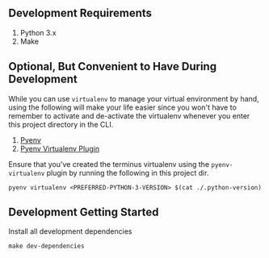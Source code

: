 Development Requirements
------------------------

1. Python 3.x
2. Make


Optional, But Convenient to Have During Development
---------------------------------------------------

While you can use `virtualenv` to manage your virtual environment by hand,
using the following will make your life easier since you won't have to
remember to activate and de-activate the virtualenv whenever you enter this
project directory in the CLI.

1. [Pyenv](https://github.com/pyenv/pyenv)
2. [Pyenv Virtualenv Plugin](https://github.com/pyenv/pyenv-virtualenv)

Ensure that you've created the terminus virtualenv using the
`pyenv-virtualenv` plugin by running the following in this project dir.

```
pyenv virtualenv <PREFERRED-PYTHON-3-VERSION> $(cat ./.python-version)
```


Development Getting Started
---------------------------

Install all development dependencies

```
make dev-dependencies
```

